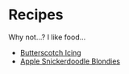 # Recipes
Why not...? I like food... 

- [Butterscotch Icing](Recipes/icing_glaze_butterscotch.md)
- [Apple Snickerdoodle Blondies](dessert_apple_snickerdoodle_blondies.md)

